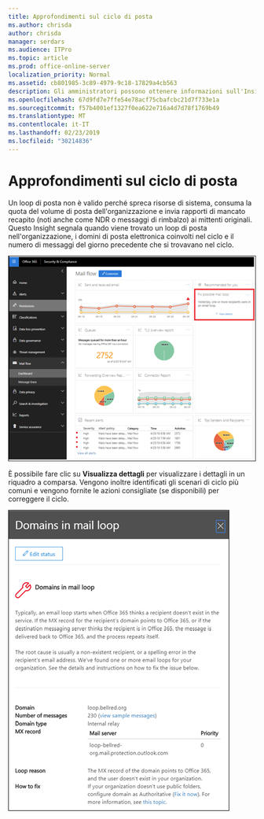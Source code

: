 ```yaml
---
title: Approfondimenti sul ciclo di posta
ms.author: chrisda
author: chrisda
manager: serdars
ms.audience: ITPro
ms.topic: article
ms.prod: office-online-server
localization_priority: Normal
ms.assetid: cb801985-3c89-4979-9c18-17829a4cb563
description: Gli amministratori possono ottenere informazioni sull'Insight del loop di posta nel dashboard del flusso di posta nel centro conformità di Office 365 Security &.
ms.openlocfilehash: 67d9fd7e7ffe54e78acf75cbafcbc21d7f733e1a
ms.sourcegitcommit: f57b4001ef1327f0ea622e716a4d7d78f1769b49
ms.translationtype: MT
ms.contentlocale: it-IT
ms.lasthandoff: 02/23/2019
ms.locfileid: "30214836"
---
```

# <a name="mail-loop-insight"></a>Approfondimenti sul ciclo di posta

Un loop di posta non è valido perché spreca risorse di sistema, consuma la quota del volume di posta dell'organizzazione e invia rapporti di mancato recapito (noti anche come NDR o messaggi di rimbalzo) ai mittenti originali. Questo Insight segnala quando viene trovato un loop di posta nell'organizzazione, i domini di posta elettronica coinvolti nel ciclo e il numero di messaggi del giorno precedente che si trovavano nel ciclo.

![Un Insight del loop di posta elettronica nel dashboard del flusso di posta nel centro conformità di Office 365 Security &](media/c3f707cb-4c89-4e88-989c-81ce1d1d6b99.png)

È possibile fare clic su **Visualizza dettagli** per visualizzare i dettagli in un riquadro a comparsa. Vengono inoltre identificati gli scenari di ciclo più comuni e vengono fornite le azioni consigliate (se disponibili) per correggere il ciclo.

![Riquadro a comparsa dopo aver fatto clic su Visualizza dettagli in una panoramica del flusso di posta in uscita](media/f7e21300-c62f-41ec-853f-4a2775cd8aa7.png)
